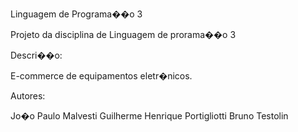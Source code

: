 
Linguagem de Programa��o 3

Projeto da disciplina de Linguagem de prorama��o 3

Descri��o:

E-commerce de equipamentos eletr�nicos.

Autores:

Jo�o Paulo Malvesti
Guilherme Henrique Portigliotti
Bruno Testolin
